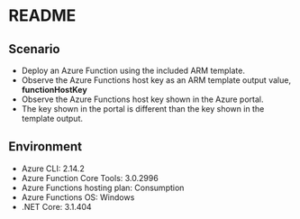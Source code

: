 # README

## Scenario

- Deploy an Azure Function using the included ARM template.
- Observe the Azure Functions host key as an ARM template output value, **functionHostKey**
- Observe the Azure Functions host key shown in the Azure portal.
- The key shown in the portal is different than the key shown in the template output.

## Environment

- Azure CLI: 2.14.2
- Azure Function Core Tools: 3.0.2996
- Azure Functions hosting plan: Consumption
- Azure Functions OS: Windows
- .NET Core: 3.1.404
